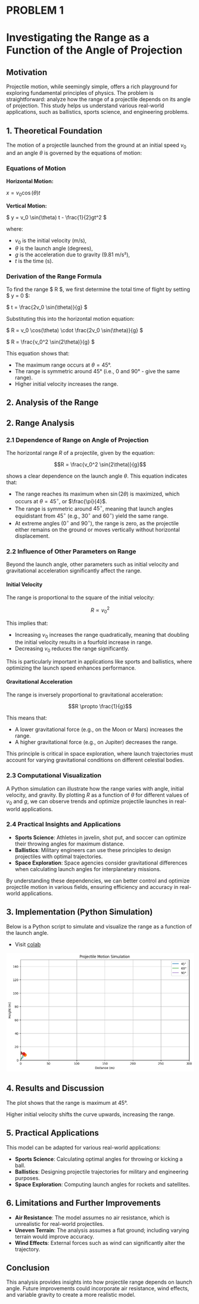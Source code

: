  
# PROBLEM 1

# Investigating the Range as a Function of the Angle of Projection

## Motivation

Projectile motion, while seemingly simple, offers a rich playground for exploring fundamental principles of physics. The problem is straightforward: analyze how the range of a projectile depends on its angle of projection. This study helps us understand various real-world applications, such as ballistics, sports science, and engineering problems.

## 1. Theoretical Foundation

The motion of a projectile launched from the ground at an initial speed $v_0$ and an angle $\theta$ is governed by the equations of motion:

### Equations of Motion

**Horizontal Motion:**



$x = v_0 \cos(\theta) t$



**Vertical Motion:**



$ y = v_0 \sin(\theta) t - \frac{1}{2}gt^2 $



where:

- $v_0$ is the initial velocity (m/s),
- $\theta$ is the launch angle (degrees),
- $g$ is the acceleration due to gravity (9.81 m/s²),
- $t$ is the time (s).

### Derivation of the Range Formula

To find the range $ R $, we first determine the total time of flight by setting $ y = 0 $:



$ t = \frac{2v_0 \sin(\theta)}{g} $



Substituting this into the horizontal motion equation:



$ R = v_0 \cos(\theta) \cdot \frac{2v_0 \sin(\theta)}{g} $





$ R = \frac{v_0^2 \sin(2\theta)}{g} $



This equation shows that:

- The maximum range occurs at $\theta = 45°$.
- The range is symmetric around 45° (i.e., 0 and 90° -  give the same range).
- Higher initial velocity increases the range.

## 2. Analysis of the Range

## 2. Range Analysis

### 2.1 Dependence of Range on Angle of Projection

The horizontal range $R$ of a projectile, given by the equation:



$$R = \frac{v_0^2 \sin(2\theta)}{g}$$



shows a clear dependence on the launch angle $\theta$. This equation indicates that:

- The range reaches its maximum when $\sin(2\theta)$ is maximized, which occurs at $\theta = 45^\circ$, or $\frac{\pi}{4}$.
- The range is symmetric around $45^\circ$, meaning that launch angles equidistant from $45^\circ$ (e.g., $30^\circ$ and $60^\circ$) yield the same range.
- At extreme angles ($0^\circ$ and $90^\circ$), the range is zero, as the projectile either remains on the ground or moves vertically without horizontal displacement.

### 2.2 Influence of Other Parameters on Range

Beyond the launch angle, other parameters such as initial velocity and gravitational acceleration significantly affect the range.

#### Initial Velocity

The range is proportional to the square of the initial velocity:



$$R \propto v_0^2$$



This implies that:

- Increasing $v_0$ increases the range quadratically, meaning that doubling the initial velocity results in a fourfold increase in range.
- Decreasing $v_0$ reduces the range significantly.

This is particularly important in applications like sports and ballistics, where optimizing the launch speed enhances performance.

#### Gravitational Acceleration

The range is inversely proportional to gravitational acceleration:




$$R \propto \frac{1}{g}$$



This means that:

- A lower gravitational force (e.g., on the Moon or Mars) increases the range.
- A higher gravitational force (e.g., on Jupiter) decreases the range.

This principle is critical in space exploration, where launch trajectories must account for varying gravitational conditions on different celestial bodies.

### 2.3 Computational Visualization

A Python simulation can illustrate how the range varies with angle, initial velocity, and gravity. By plotting $R$ as a function of $\theta$ for different values of $v_0$ and $g$, we can observe trends and optimize projectile launches in real-world applications.

### 2.4 Practical Insights and Applications

- **Sports Science**: Athletes in javelin, shot put, and soccer can optimize their throwing angles for maximum distance.
- **Ballistics**: Military engineers can use these principles to design projectiles with optimal trajectories.
- **Space Exploration**: Space agencies consider gravitational differences when calculating launch angles for interplanetary missions.

By understanding these dependencies, we can better control and optimize projectile motion in various fields, ensuring efficiency and accuracy in real-world applications.

## 3. Implementation (Python Simulation)

Below is a Python script to simulate and visualize the range as a function of the launch angle.

- Visit [colab](https://colab.research.google.com/drive/1f7K3sSSgZ2bpgStDb-Z8ROfXPNHrlTRw?usp=sharing)

![alt text](image.png)

## 4. Results and Discussion

The plot shows that the range is maximum at 45°.



Higher initial velocity shifts the curve upwards, increasing the range.

## 5. Practical Applications

This model can be adapted for various real-world applications:

- **Sports Science**: Calculating optimal angles for throwing or kicking a ball.
- **Ballistics**: Designing projectile trajectories for military and engineering purposes.
- **Space Exploration**: Computing launch angles for rockets and satellites.

## 6. Limitations and Further Improvements

- **Air Resistance**: The model assumes no air resistance, which is unrealistic for real-world projectiles.
- **Uneven Terrain**: The analysis assumes a flat ground; including varying terrain would improve accuracy.
- **Wind Effects**: External forces such as wind can significantly alter the trajectory.

## Conclusion

This analysis provides insights into how projectile range depends on launch angle. Future improvements could incorporate air resistance, wind effects, and variable gravity to create a more realistic model.
